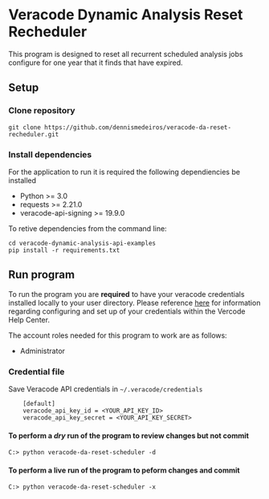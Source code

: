 # Veracode Dynamic Analysis Reset Recheduler
This program is designed to reset all recurrent scheduled analysis jobs configure for one year that it finds that have expired.


## Setup
### Clone repository
```
git clone https://github.com/dennismedeiros/veracode-da-reset-recheduler.git
```

### Install dependencies
For the application to run it is required the following dependiencies be installed
* Python >= 3.0  
* requests >= 2.21.0
* veracode-api-signing >= 19.9.0

To retive dependencies from the command line:

```
cd veracode-dynamic-analysis-api-examples
pip install -r requirements.txt
```

## Run program
To run the program you are **required** to have your veracode credentials installed locally to your user directory. Please reference [here](https://help.veracode.com/r/c_configure_api_cred_file) for information regarding configuring and set up of your credentials within the Vercode Help Center. 

The account roles needed for this program to work are as follows:
* Administrator

### Credential file
Save Veracode API credentials in `~/.veracode/credentials`
```
    [default]
    veracode_api_key_id = <YOUR_API_KEY_ID>
    veracode_api_key_secret = <YOUR_API_KEY_SECRET>
```
#### To perform a *dry* run of the program to review changes but not commit
```
C:> python veracode-da-reset-scheduler -d
```
#### To perform a **live** run of the program to peform changes and commit
```
C:> python veracode-da-reset-scheduler -x
```